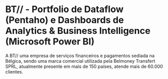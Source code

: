 # BT// - Portfolio de Dataflow (Pentaho) e Dashboards de Analytics & Business Intelligence (Microsoft Power BI)

A BT// uma empresa de serviços financeiros e pagamentos sediada na Bélgica, sendo uma marca comercial utilizada pela Belmoney Transfert SPRL, atualmente presente em mais de 150 países, atende mais de 60.000 clientes.
